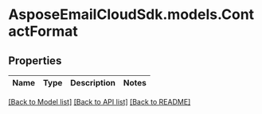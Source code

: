 # AsposeEmailCloudSdk.models.ContactFormat

## Properties
Name | Type | Description | Notes
------------ | ------------- | ------------- | -------------



[[Back to Model list]](README.md#documentation-for-models) [[Back to API list]](README.md#documentation-for-api-endpoints) [[Back to README]](README.md)



